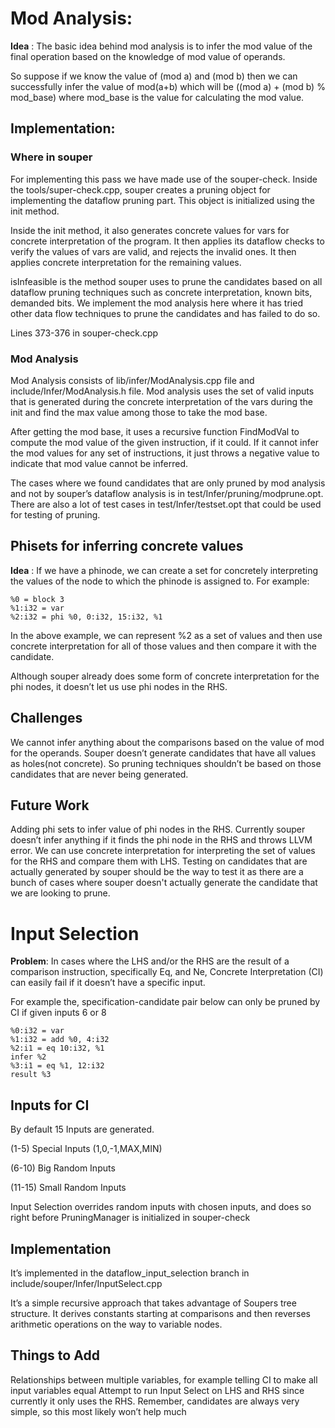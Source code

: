 # Mod Analysis:

**Idea** : The basic idea behind mod analysis is to infer the mod value of the final operation based on the knowledge of mod value of operands. 

So suppose if we know the value of (mod a) and (mod b) then we can successfully infer the value of mod(a+b) which will be ((mod a) + (mod b) % mod_base) where mod_base is the value for calculating the mod value.

## Implementation:

### Where in souper
For implementing this pass we have made use of the souper-check. Inside the tools/super-check.cpp, souper creates a pruning object for implementing the dataflow pruning part. This object is initialized using the init method. 

Inside the init method, it also generates concrete values for vars for concrete interpretation of the program. It then applies its dataflow checks to verify the values of vars are valid, and rejects the invalid ones. It then applies concrete interpretation for the remaining values.

isInfeasible is the method souper uses to prune the candidates based on all dataflow pruning techniques such as concrete interpretation, known bits, demanded bits. We implement the mod analysis here where it has tried other data flow techniques to prune the candidates and has failed to do so.

Lines 373-376 in souper-check.cpp


### Mod Analysis
Mod Analysis consists of lib/infer/ModAnalysis.cpp file and include/Infer/ModAnalysis.h file. 
Mod analysis uses the set of valid inputs that is generated during the concrete interpretation of the vars during the init and find the max value among those to take the mod base.

After getting the mod base, it uses a recursive function FindModVal to compute the mod value of the given instruction, if it could. If it cannot infer the mod values for any set of instructions, it just throws a negative value to indicate that mod value cannot be inferred.

The cases where we found candidates that are only pruned by mod analysis and not by souper’s dataflow analysis is in test/Infer/pruning/modprune.opt. There are also a lot of test cases in test/Infer/testset.opt that could be used for testing of pruning.


## Phisets for inferring concrete values
**Idea** : If we have a phinode, we can create a set for concretely interpreting the values of the node to which the phinode is assigned to. For example:
```
%0 = block 3
%1:i32 = var
%2:i32 = phi %0, 0:i32, 15:i32, %1
```


In the above example, we can represent %2 as a set of values and then use concrete interpretation for all of those values and then compare it with the candidate.

Although souper already does some form of concrete interpretation for the phi nodes, it doesn’t let us use phi nodes in the RHS.

## Challenges
We cannot infer anything about the comparisons based on the value of mod for the operands.
Souper doesn’t generate candidates that have all values as holes(not concrete). So pruning techniques shouldn’t be based on those candidates that are never being generated.
## Future Work
Adding phi sets to infer value of phi nodes in the RHS. Currently souper doesn’t infer anything if it finds the phi node in the RHS and throws LLVM error. We can use concrete interpretation for interpreting the set of values for the RHS and compare them with LHS.
Testing on candidates that are actually generated by souper should be the way to test it as there are a bunch of cases where souper doesn't actually generate the candidate that we are looking to prune.


# Input Selection

**Problem**: In cases where the LHS and/or the RHS are the result of a comparison instruction, specifically Eq, and Ne, Concrete Interpretation (CI) can easily fail if it doesn’t have a specific input.

For example the, specification-candidate pair below can only be pruned by CI if given inputs 6 or 8
```
%0:i32 = var
%1:i32 = add %0, 4:i32
%2:i1 = eq 10:i32, %1
infer %2
%3:i1 = eq %1, 12:i32
result %3
```
## Inputs for CI

By default 15 Inputs are generated.

(1-5) Special Inputs (1,0,-1,MAX,MIN)

(6-10) Big Random Inputs

(11-15) Small Random Inputs

Input Selection overrides random inputs with chosen inputs, and does so right before PruningManager is initialized in souper-check

## Implementation

It’s implemented in the dataflow_input_selection branch in include/souper/Infer/InputSelect.cpp

It’s a simple recursive approach that takes advantage of Soupers tree structure. It derives constants starting at comparisons and then reverses arithmetic operations on the way to variable nodes. 

## Things to Add

Relationships between multiple variables, for example telling CI to make all input variables equal
Attempt to run Input Select on LHS and RHS since currently it only uses the RHS. Remember, candidates are always very simple, so this most likely won’t help much
